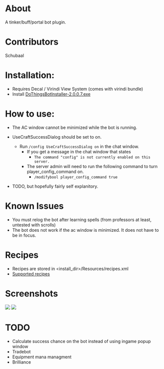 # About
A tinker/buff/portal bot plugin.

# Contributors
Schubaal

# Installation:
 - Requires Decal / Virindi View System (comes with virindi bundle)
 - Install [DoThingsBotInstaller-2.0.0.7.exe](https://github.com/KT053374/DoThingsBot/blob/main/DoThingsBotInstaller-2.0.0.7.exe)
    
# How to use:
 - The AC window cannot be minimized while the bot is running.

 - UseCraftSuccessDialog should be set to on.
    -  Run `/config UseCraftSuccessDialog on` in the chat window.
        -   If you get a message in the chat window that states 
            - `The command "config" is not currently enabled on this server.`  
        - The server admin will need to run the following command to turn player_config_command on.
            - `/modifybool player_config_command true`
 - TODO, but hopefully fairly self explanitory.

# Known Issues
 - You must relog the bot after learning spells (from professors at least, untested with scrolls)
 - The bot does not work if the ac window is minimized.  It does not have to be in focus.

# Recipes
- Recipes are stored in <install_dir>/Resources/recipes.xml
- [Supported recipes](https://gitlab.com/trevis/dothingsbot/wikis/recipes)

# Screenshots
![](https://i.gyazo.com/ba7c1b6dedf462864c74d54f4541de73.png)
![](https://i.gyazo.com/2f1cbb53dda27fa07d2ab6b8bf2f53bb.png)

# TODO
 - Calculate success chance on the bot instead of using ingame popup window
 - Tradebot
 - Equipment mana managment
 - Brilliance
